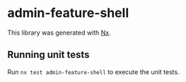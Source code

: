 # admin-feature-shell

This library was generated with [Nx](https://nx.dev).

## Running unit tests

Run `nx test admin-feature-shell` to execute the unit tests.
